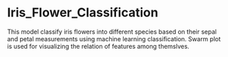 # Iris_Flower_Classification

This model classify iris flowers into different species based on their sepal and petal measurements using machine learning classification.
Swarm plot is used for visualizing the relation of features among themslves.
